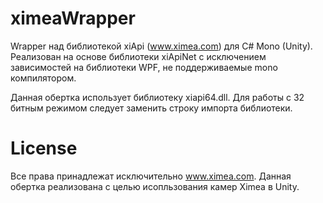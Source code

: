 # ximeaWrapper
Wrapper над библиотекой xiApi (www.ximea.com) для C# Mono (Unity). Реализован на основе библиотеки xiApiNet c исключением зависимостей на библиотеки WPF, не поддерживаемые mono компилятором.

Данная обертка использует библиотеку xiapi64.dll. Для работы с 32 битным режимом следует заменить строку импорта библиотеки.

# License
Все права принадлежат исключительно www.ximea.com. Данная обертка реализована с целью исопльзования камер Ximea в Unity.

